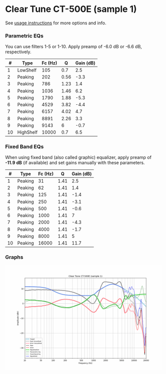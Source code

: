 # Clear Tune CT-500E (sample 1)
See [usage instructions](https://github.com/jaakkopasanen/AutoEq#usage) for more options and info.

### Parametric EQs
You can use filters 1-5 or 1-10. Apply preamp of -6.0 dB or -6.6 dB, respectively.

|   # | Type      |   Fc (Hz) |    Q |   Gain (dB) |
|-----|-----------|-----------|------|-------------|
|   1 | LowShelf  |       105 | 0.7  |         2.5 |
|   2 | Peaking   |       202 | 0.56 |        -3.3 |
|   3 | Peaking   |       786 | 1.23 |         1.4 |
|   4 | Peaking   |      1036 | 1.46 |         6.2 |
|   5 | Peaking   |      1790 | 1.88 |        -5.3 |
|   6 | Peaking   |      4529 | 3.82 |        -4.4 |
|   7 | Peaking   |      6157 | 4.02 |         4.7 |
|   8 | Peaking   |      8891 | 2.26 |         3.3 |
|   9 | Peaking   |      9143 | 6    |        -0.7 |
|  10 | HighShelf |     10000 | 0.7  |         6.5 |

### Fixed Band EQs
When using fixed band (also called graphic) equalizer, apply preamp of **-11.9 dB** (if available) and set gains manually with these parameters.

|   # | Type    |   Fc (Hz) |    Q |   Gain (dB) |
|-----|---------|-----------|------|-------------|
|   1 | Peaking |        31 | 1.41 |         2.5 |
|   2 | Peaking |        62 | 1.41 |         1.4 |
|   3 | Peaking |       125 | 1.41 |        -1.4 |
|   4 | Peaking |       250 | 1.41 |        -3.1 |
|   5 | Peaking |       500 | 1.41 |        -0.6 |
|   6 | Peaking |      1000 | 1.41 |         7   |
|   7 | Peaking |      2000 | 1.41 |        -4.3 |
|   8 | Peaking |      4000 | 1.41 |        -1.7 |
|   9 | Peaking |      8000 | 1.41 |         5   |
|  10 | Peaking |     16000 | 1.41 |        11.7 |

### Graphs
![](./Clear%20Tune%20CT-500E%20(sample%201).png)
